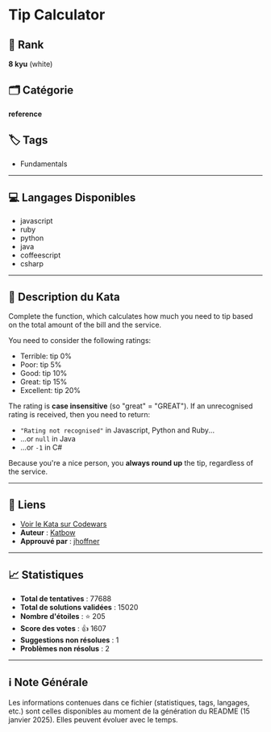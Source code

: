# Tip Calculator

## 🏅 Rank
**8 kyu** (white)

## 🗂️ Catégorie
**reference**

## 🏷️ Tags
- Fundamentals

---

## 💻 Langages Disponibles
- javascript
- ruby
- python
- java
- coffeescript
- csharp

---

## 📜 Description du Kata

Complete the function, which calculates how much you need to tip based on the total amount of the bill and the service. 

You need to consider the following ratings:

- Terrible: tip 0%
- Poor: tip 5%
- Good: tip 10%
- Great: tip 15%
- Excellent: tip 20%

The rating is **case insensitive** (so "great" = "GREAT"). If an unrecognised rating is received, then you need to return:

* `"Rating not recognised"` in Javascript, Python and Ruby...
* ...or `null` in Java
* ...or `-1` in C#

Because you're a nice person, you **always round up** the tip, regardless of the service.


---

## 🔗 Liens
- [Voir le Kata sur Codewars](https://www.codewars.com/kata/56598d8076ee7a0759000087)
- **Auteur** : [Katbow](https://www.codewars.com/users/Katbow)
- **Approuvé par** : [jhoffner](https://www.codewars.com/users/jhoffner)

---

## 📈 Statistiques
- **Total de tentatives** : 77688
- **Total de solutions validées** : 15020
- **Nombre d'étoiles** : ⭐ 205
- **Score des votes** : 👍 1607
- **Suggestions non résolues** : 1
- **Problèmes non résolus** : 2

---

## ℹ️ Note Générale
Les informations contenues dans ce fichier (statistiques, tags, langages, etc.) sont celles disponibles au moment de la génération du README (15 janvier 2025). Elles peuvent évoluer avec le temps.
